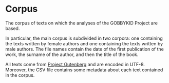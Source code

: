 # Corpus
The corpus of texts on which the analyses of the GOBBYKID Project are based.

In particular, the main corpus is subdivided in two corpora: one containing the texts written by female authors and one containing the texts written by male authors.
The file names contain the date of the first publication of the work, the surname of the author, and then the title of the book.

All texts come from [Project Gutenberg](https://www.gutenberg.org/) and are encoded in UTF-8. Moreover, the CSV file contains some metadata about each text contained in the corpus.
